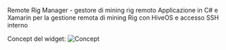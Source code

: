 Remote Rig Manager - gestore di mining rig remoto
Applicazione in C# e Xamarin per la gestione remota di mining Rig con HiveOS e accesso SSH interno

Concept del widget:
![Concept](https://user-images.githubusercontent.com/71227765/162934682-62d431b4-fc74-41a3-845f-0d336c41c548.jpg)
